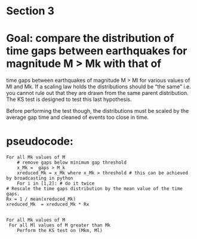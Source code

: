 # Section 3 

# Goal: compare the distribution of time gaps between earthquakes for magnitude M > Mk with that of  
time gaps between earthquakes of magnitude M > Ml for various values of Ml and Mk.
If a scaling law holds the distributions should be “the same” 
i.e. you cannot rule out that they are drawn from the same parent distribution. 
The KS test is designed to test this last hypothesis.

Before performing the test though, the distributions must be scaled by the average gap time and cleaned of events too close in time.


# pseudocode:

```
For all Mk values of M
	# remove gaps below minimum gap threshold
	x_Mk =  gaps > M_k
	xreduced_Mk = x_Mk where x_Mk > threshold # this can be achieved by broadcasting in python
	For i in [1,2]: # do it twice
# Rescale the time gaps distribution by the mean value of the time gaps.
Rx = 1 / mean(xreduced_Mk)
xreduced_Mk  = xreduced_Mk * Rx


For all Mk values of M
 For all Ml values of M greater than Mk
	Perform the KS test on (Mkm, Ml)

```
